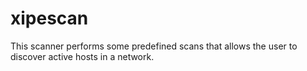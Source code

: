 # xipescan
This scanner performs some predefined scans that allows the user to discover active hosts in a network. 
